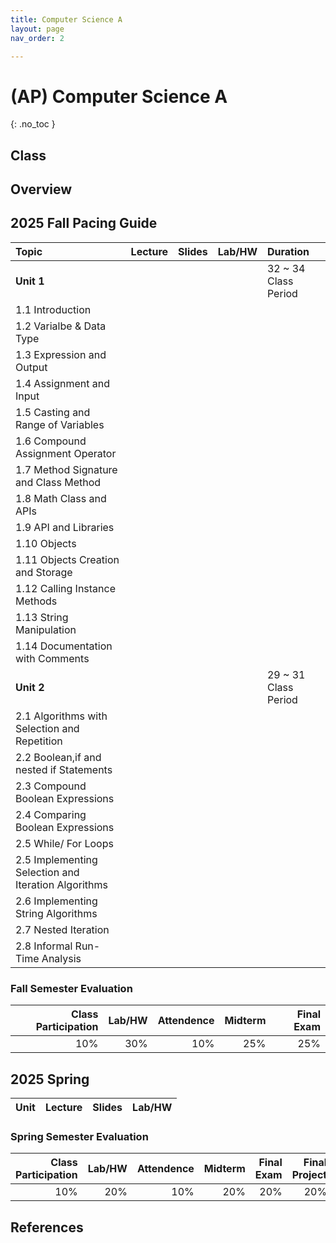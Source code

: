 ```yaml
---
title: Computer Science A
layout: page
nav_order: 2

---
```


# (AP) Computer Science A
{: .no_toc }





## Class 
## Overview
## 2025 Fall Pacing Guide

| Topic                                 | Lecture              | Slides               | Lab/HW               |Duration|
|:--------------------------------------|:---------------------|:---------------------|:---------------------|:---|
| **Unit 1**                            |||| 32 ~ 34 Class Period |
| 1.1 Introduction                      |||||
| 1.2 Varialbe & Data Type              |||||
| 1.3 Expression and Output             |||||
| 1.4 Assignment and Input              |||||
| 1.5 Casting and Range of Variables    |||||
| 1.6 Compound Assignment Operator      |||||
| 1.7 Method Signature and Class Method |||||
| 1.8 Math Class and APIs               |||||                               
| 1.9 API and Libraries                 |||||
| 1.10 Objects                          |||||
| 1.11 Objects Creation and Storage     |||||
| 1.12 Calling Instance Methods         |||||
| 1.13 String Manipulation              |||||
| 1.14 Documentation with Comments      |||||
| **Unit 2**                            || | | 29 ~ 31 Class Period |
|2.1 Algorithms with Selection and Repetition |||||
|2.2 Boolean,if and nested if Statements |||||
|2.3 Compound Boolean Expressions |||||
|2.4 Comparing Boolean Expressions |||||
|2.5 While/ For Loops |||||
|2.5 Implementing Selection and Iteration Algorithms|||||
|2.6 Implementing String Algorithms |||||
|2.7 Nested Iteration |||||
|2.8 Informal Run-Time Analysis ||||


### Fall Semester Evaluation
| Class Participation | Lab/HW|Attendence |Midterm |Final Exam |
|---:|-----:|------:|---:|---:| 
|10% | 30%|10%|25%|25%|

## 2025 Spring

| Unit  | Lecture          |Slides|Lab/HW|
|:------|:------------------|:------|:---|

### Spring Semester Evaluation

| Class Participation | Lab/HW|Attendence |Midterm |Final Exam | Final Project |
|--:|-----:|------:|---:|---:|--:|
| 10%| 20%|10%|20%|20%|20%|


## References





